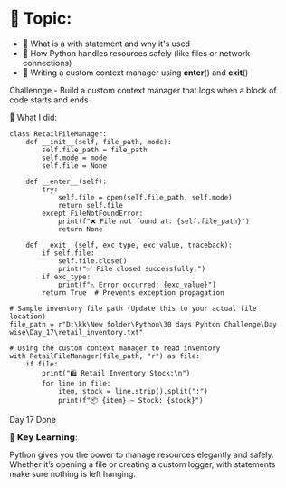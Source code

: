 # 🎯 Topic: 
-  🔹 What is a with statement and why it's used
-  🔹 How Python handles resources safely (like files or network connections)
-  🔹 Writing a custom context manager using __enter__() and __exit__()

 Challennge - Build a custom context manager that logs when a block of code starts and ends

 🧵 What I did:
```
class RetailFileManager:
    def __init__(self, file_path, mode):
        self.file_path = file_path
        self.mode = mode
        self.file = None

    def __enter__(self):
        try:
            self.file = open(self.file_path, self.mode)
            return self.file
        except FileNotFoundError:
            print(f"❌ File not found at: {self.file_path}")
            return None

    def __exit__(self, exc_type, exc_value, traceback):
        if self.file:
            self.file.close()
            print("✅ File closed successfully.")
        if exc_type:
            print(f"⚠️ Error occurred: {exc_value}")
        return True  # Prevents exception propagation

# Sample inventory file path (Update this to your actual file location)
file_path = r"D:\kk\New folder\Python\30 days Pyhton Challenge\Day wise\Day_17\retail_inventory.txt"

# Using the custom context manager to read inventory
with RetailFileManager(file_path, "r") as file:
    if file:
        print("🛍️ Retail Inventory Stock:\n")
        for line in file:
            item, stock = line.strip().split(":")
            print(f"📦 {item} — Stock: {stock}")

```

  Day 17 Done 

🔑 𝗞𝗲𝘆 𝗟𝗲𝗮𝗿𝗻𝗶𝗻𝗴:

Python gives you the power to manage resources elegantly and safely.
 Whether it’s opening a file or creating a custom logger, with statements make sure nothing is left hanging.
 

